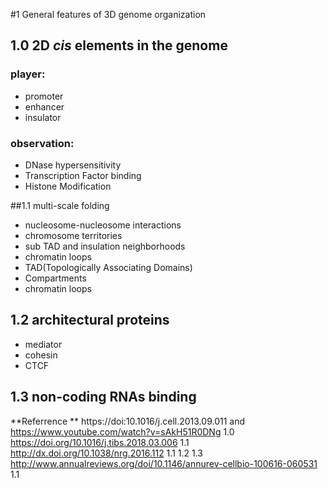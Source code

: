 #1 General features of 3D genome organization 

## 1.0 2D *cis* elements in the genome 
### player:
- promoter
- enhancer 
- insulator

### observation:
- DNase hypersensitivity
- Transcription Factor binding
- Histone Modification

##1.1 multi-scale folding

- nucleosome-nucleosome interactions
- chromosome territories
- sub TAD and insulation neighborhoods
- chromatin loops
- TAD(Topologically Associating Domains)
- Compartments
- chromatin loops

## 1.2 architectural proteins
- mediator
- cohesin
- CTCF

## 1.3 non-coding RNAs binding





**Referrence **
https://doi:10.1016/j.cell.2013.09.011 and https://www.youtube.com/watch?v=sAkH51R0DNg 1.0 
https://doi.org/10.1016/j.tibs.2018.03.006 1.1
http://dx.doi.org/10.1038/nrg.2016.112 1.1 1.2 1.3
http://www.annualreviews.org/doi/10.1146/annurev-cellbio-100616-060531 1.1



